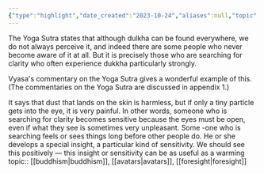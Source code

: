 ```yaml
---
{"type":"highlight","date_created":"2023-10-24","aliases":null,"topic":null,"summary":null,"url":null,"layout":null,"banner":null,"dg-publish":true,"tags":["highlight"],"permalink":"/400-highlights/dukkha-the-lot-of-those-who-seek/","dgPassFrontmatter":true,"created":"2023-10-24T19:18:20.000-05:00","updated":"2023-10-24T19:18:20.000-05:00"}
---
```




The Yoga Sutra states that although dulkha can be found everywhere, we do not always perceive it, and indeed there are some people who never become aware of it at all. But it is precisely those who are searching for clarity who often experience dukkha particularly strongly. 

Vyasa's commentary on the Yoga Sutra gives a wonderful example of this. (The commentaries on the Yoga Sutra are discussed in appendix 1.) 

It says that dust that lands on the skin is harmless, but if only a tiny particle gets into the eye, it is very painful. In other words, someone who is searching for clarity becomes sensitive because the eyes must be open, even if what they see is sometimes very unpleasant. Some
-one who is searching feels or sees things long before other people do. He or she develops a special insight, a particular kind of sensitivity. We should see this positively — this insight or sensitivity can be as useful as a warming
topic:: [[buddhism\|buddhism]], [[avatars\|avatars]], [[foresight\|foresight]]